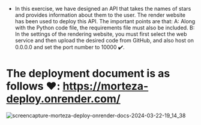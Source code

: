 * In this exercise, we have designed an API that takes the names of stars and provides information about them to the user. The render website has been used to deploy this API. The important points are that: A: Along with the Python code file, the requirements file must also be included. B: In the settings of the rendering website, you must first select the web service and then upload the desired code from GitHub, and also host on 0.0.0.0 and set the port number to 10000 ✔️.
# The deployment document is as follows ❤️: https://morteza-deploy.onrender.com/
![screencapture-morteza-deploy-onrender-docs-2024-03-22-19_14_38](https://github.com/mori-cyber/PyDeploy/assets/65276280/96a5a662-631e-4675-b97c-c9d95215c778)

